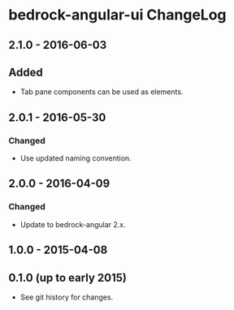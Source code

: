 # bedrock-angular-ui ChangeLog

## 2.1.0 - 2016-06-03

## Added
- Tab pane components can be used as elements.

## 2.0.1 - 2016-05-30

### Changed
- Use updated naming convention.

## 2.0.0 - 2016-04-09

### Changed
- Update to bedrock-angular 2.x.

## 1.0.0 - 2015-04-08

## 0.1.0 (up to early 2015)

- See git history for changes.
